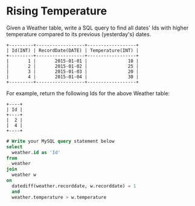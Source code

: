 # Rising Temperature

Given a Weather table, write a SQL query to find all dates' Ids with higher temperature compared to its previous (yesterday's) dates.

    +---------+------------------+------------------+
    | Id(INT) | RecordDate(DATE) | Temperature(INT) |
    +---------+------------------+------------------+
    |       1 |       2015-01-01 |               10 |
    |       2 |       2015-01-02 |               25 |
    |       3 |       2015-01-03 |               20 |
    |       4 |       2015-01-04 |               30 |
    +---------+------------------+------------------+

For example, return the following Ids for the above Weather table:

    +----+
    | Id |
    +----+
    |  2 |
    |  4 |
    +----+


```sql
# Write your MySQL query statement below
select
  weather.id as 'Id'
from
  weather
join
  weather w 
on
  datediff(weather.recorddate, w.recorddate) = 1
  and
  weather.temperature > w.temperature
```